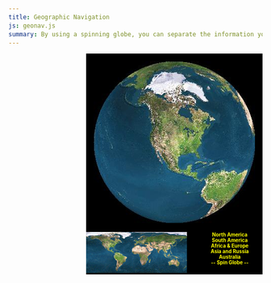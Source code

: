 ```yaml
---
title: Geographic Navigation
js: geonav.js
summary: By using a spinning globe, you can separate the information you have about the world into groups by continent.  Spinning globe is provided by JavaScript and a series of images.
---
```


<div style="background-color: black; width: 350px; float: right">
    <div style="text-align: center; padding: 15px">
        <IMG SRC="na.jpg" NAME="World" WIDTH="320"    ONLOAD="setTimeout('updateMap()', 20)" HEIGHT="320">
    </div>
    <div style="width: 200px; float: left">
        <IMG SRC="globe.gif" WIDTH="200" HEIGHT="81" USEMAP="#map1" BORDER="0">
        <MAP NAME="map1">
            <AREA SHAPE="POLY" COORDS="174,35,163,44,151,46,162,72,196,76,198,47" HREF="javascript:GoTo(4)">
            <AREA SHAPE="POLY" COORDS="126,0,141,45,163,40,183,18,196,15,196,2"    HREF="javascript:GoTo(3)">
            <AREA SHAPE="POLY" COORDS="136,35,124,4,105,3,93,13,87,30,93,47,103,53,110,74,124,67,136,53" HREF="javascript:GoTo(2)">
            <AREA SHAPE="POLY" COORDS="67,38,48,44,53,78,70,79,88,50,77,39" HREF="javascript:GoTo(1)">
            <AREA SHAPE="POLY" COORDS="92,1,88,12,65,34,45,44,23,24,4,19,1,1,92,1" HREF="javascript:GoTo(0)">
        </MAP>
    </div>
    <div style="width: 130px; float: right; text-align: center; font-size: 0.7em; font-weight: bold">
        <a href="javascript:GoTo(0)" style="color: yellow; text-decoration: none">North America</a><br>
        <a href="javascript:GoTo(1)" style="color: yellow; text-decoration: none">South America</a><br>
        <a href="javascript:GoTo(2)" style="color: yellow; text-decoration: none">Africa &amp; Europe</a><br>
        <a href="javascript:GoTo(3)" style="color: yellow; text-decoration: none">Asia and Russia</a><br>
        <a href="javascript:GoTo(4)" style="color: yellow; text-decoration: none">Australia</a><br>
        <a href="javascript:SpinGlobe()" style="color: yellow; text-decoration: none">-- Spin Globe --</a>
    </div>
    <div style="clear: both">
    </div>
</div>
<div id="geo_info_loading" style="display: none">
    <h1 align=center>Loading ...</h1>
    <p>Please wait for the world to revolve once so the world gets loaded.</p>
</div>
<div id="geo_info_na" style="display: none">
    <h1 align=center>North America</h1>
    <h2>Navigation</h2>
    <p>Just click on the globe to the left or the stretched out globe in the
    lower left.  The globe will rotate and this frame will refresh.</p>
    <h2>Download</h2>
    <p>If you use this code, I'd appreciate credit in your JavaScript.
    You can either save this page and all of the images that it uses, or I
    have a <a href="geonav.zip">slightly older version</a> as a zip file.</p>
    <p><a href="#" onclick="LoadNav('credits'); return false">Credits</a></p>
</div>
<div id="geo_info_sa" style="display: none">
    <h1 align=center>South America</h1>
    <p>Insert links for South America here</p>
    <p>If you get creative, you can use this type of thing to showcase links
    about a single city, country, or other geographic region.</p>
</div>
<div id="geo_info_af" style="display: none">
    <h1 align=center>Africa and Europe</h1>
    <p>Insert links relative to these areas here.</p>
    <p>If you get extremely creative, you could write a program that does a
    bubble-zoom effect on a network of nodes, and use the images that were
    created in here instead of using pictures of a globe.</p>
</div>
<div id="geo_info_as" style="display: none">
    <h1 align=center>Asia</h1>
    <p>Insert links relative to Asia here.</p>
    <p>I tried using higher quality pictures, but they slowed down the browser
    too much.  I also tried having a path from where you were directly to where
    you were going, but that was a huge amount of images.</p>
</div>
<div id="geo_info_au" style="display: none">
    <h1 align=center>Australia</h1>
    <p>Insert links relative to Australia here.</p>
    <p>For added flashiness, you could rewrite this type of idea in Flash.  I
    bet it would be easier if you could make a sphere, put a globe texture on
    it, and then just spin the ball wherever you like.  Zooming, bouncing, and
    some warping effects would make the globe seem nicely animated.</p>
</div>
<div id="geo_info_credits" style="display: none">
    <h1 align=center>Credits</h1>
    <UL>
    <LI>Images are generated by the <A
    HREF="http://www.fourmilab.ch/earthview/">Earth Viewer</A> by
    <A HREF="http://www.fourmilab.ch/">John Walker</A></LI>
    <LI>Satellite data that Earth Viewer uses is from
    <A HREF="http://livingearth.com/">The Living Earth</A></LI>
    <LI>Positioning on the globe was done with a shareware Windows program,
    <A HREF="http://www.amiglobe.com/">Amiglobe 99</A> </LI>
</div>
